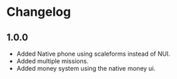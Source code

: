# Changelog    

## 1.0.0

- Added Native phone using scaleforms instead of NUI.
- Added multiple missions.
- Added money system using the native money ui.
